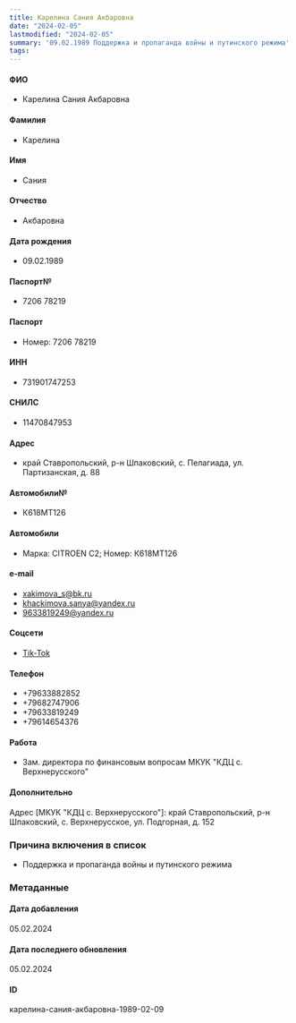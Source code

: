 ```yaml
---
title: Карелина Сания Акбаровна
date: "2024-02-05"
lastmodified: "2024-02-05"
summary: '09.02.1989 Поддержка и пропаганда войны и путинского режима'
tags: 
---
```

<!--# pp2-->
<!--## Фигурант-->
<!--### Личные данные-->
#### ФИО
- Карелина Сания Акбаровна
#### Фамилия
- Карелина
#### Имя
- Сания
#### Отчество
- Акбаровна
#### Дата рождения
- 09.02.1989
#### Паспорт№
- 7206 78219
#### Паспорт
- Номер: 7206 78219
#### ИНН
- 731901747253
#### СНИЛС
- 11470847953
#### Адрес
- край Ставропольский, р-н Шпаковский, с. Пелагиада, ул. Партизанская, д. 88
#### Автомобили№
- К618МТ126
#### Автомобили
- Марка: CITROEN C2; Номер: К618МТ126
#### e-mail
- xakimova_s@bk.ru
- khackimova.sanya@yandex.ru
- 9633819249@yandex.ru
#### Соцсети
- [Tik-Tok](www.tiktok.com/@akbarovnasanya)
#### Телефон
- +79633882852
- +79682747906
- +79633819249
- +79614654376
#### Работа
- Зам. директора по финансовым вопросам МКУК "КДЦ с. Верхнерусского"
#### Дополнительно
Адрес [МКУК "КДЦ с. Верхнерусского"]:
край Ставропольский, р-н Шпаковский, с. Верхнерусское, ул. Подгорная, д. 152
### Причина включения в список
- Поддержка и пропаганда войны и путинского режима
### Метаданные
#### Дата добавления
05.02.2024
#### Дата последнего обновления
05.02.2024
#### ID
карелина-сания-акбаровна-1989-02-09
<!--## END;-->
